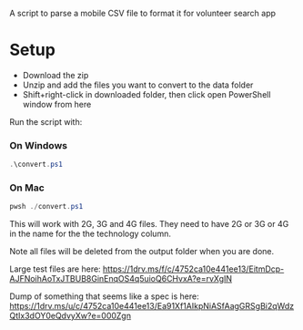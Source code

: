 A script to parse a mobile CSV file to format it for volunteer search app

# Setup

* Download the zip
* Unzip and add the files you want to convert to the data folder
* Shift+right-click in downloaded folder, then click open PowerShell window from here

Run the script with:

### On Windows
```powershell
.\convert.ps1
```

### On Mac
```powershell
pwsh ./convert.ps1
```

This will work with 2G, 3G and 4G files. They need to have 2G or 3G or 4G in the name for the the technology column.

Note all files will be deleted from the output folder when you are done.

Large test files are here: https://1drv.ms/f/c/4752ca10e441ee13/EitmDcp-AJFNoihAoTxJTBUB8GinEnqOS4q5uioQ6CHvxA?e=rvXgIN

Dump of something that seems like a spec is here: https://1drv.ms/u/c/4752ca10e441ee13/Ea91Xf1AIkpNiASfAagGRSgBi2qWdzQtIx3dOY0eQdvyXw?e=000Zgn
